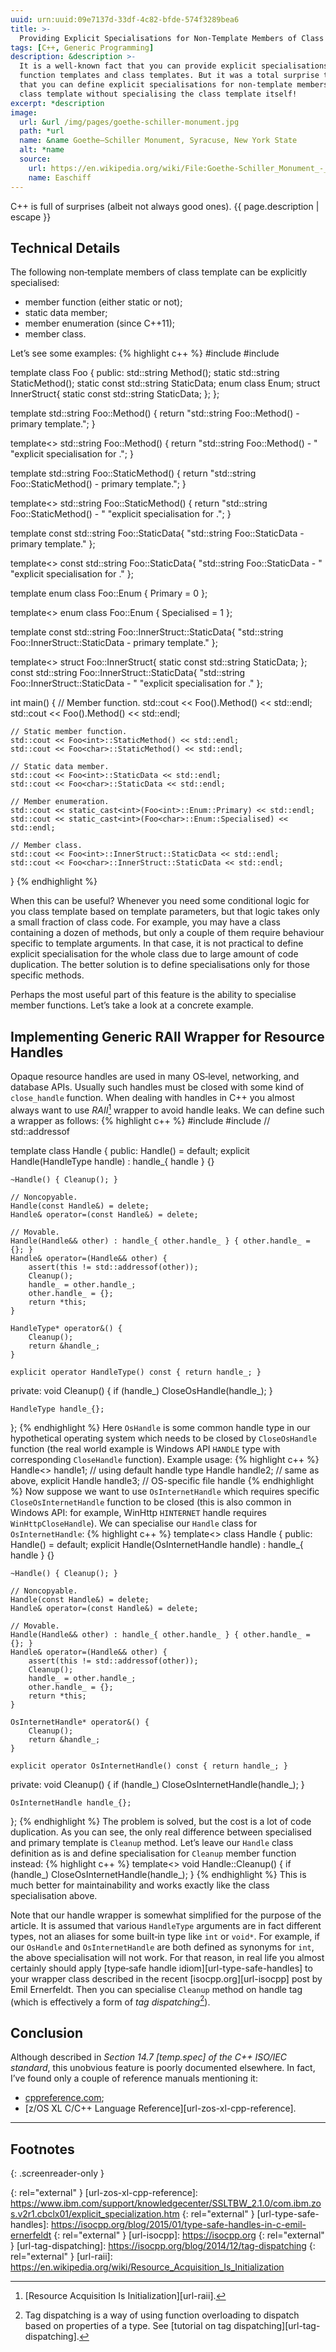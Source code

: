 ```yaml
---
uuid: urn:uuid:09e7137d-33df-4c82-bfde-574f3289bea6
title: >-
  Providing Explicit Specialisations for Non‐Template Members of Class Template
tags: [C++, Generic Programming]
description: &description >-
  It is a well-known fact that you can provide explicit specialisations for
  function templates and class templates. But it was a total surprise to me
  that you can define explicit specialisations for non‐template members of
  class template without specialising the class template itself!
excerpt: *description
image:
  url: &url /img/pages/goethe-schiller-monument.jpg
  path: *url
  name: &name Goethe–Schiller Monument, Syracuse, New York State
  alt: *name
  source:
    url: https://en.wikipedia.org/wiki/File:Goethe-Schiller_Monument_-_Syracuse.jpg
    name: Easchiff
---
```


C++ is full of surprises (albeit not always good ones).
{{ page.description | escape }}

## Technical Details

The following non‐template members of class template can be explicitly
specialised:

* member function (either static or not);
* static data member;
* member enumeration (since C++11);
* member class.

Let’s see some examples:
{% highlight c++ %}
#include <iostream>
#include <string>


template<typename T> class Foo {
public:
    std::string Method();
    static std::string StaticMethod();
    static const std::string StaticData;
    enum class Enum;
    struct InnerStruct{ static const std::string StaticData; };
};

template<typename T> std::string Foo<T>::Method() {
    return "std::string Foo<T>::Method() - primary template.";
}

template<> std::string Foo<char>::Method() {
    return "std::string Foo<T>::Method() - "
        "explicit specialisation for <char>.";
}

template<typename T> std::string Foo<T>::StaticMethod() {
    return "std::string Foo<T>::StaticMethod() - primary template.";
}

template<> std::string Foo<char>::StaticMethod() {
    return "std::string Foo<char>::StaticMethod() - "
        "explicit specialisation for <char>.";
}

template<typename T> const std::string Foo<T>::StaticData{
    "std::string Foo<T>::StaticData - primary template." };

template<> const std::string Foo<char>::StaticData{
    "std::string Foo<char>::StaticData - "
    "explicit specialisation for <char>." };

template<typename T> enum class Foo<T>::Enum { Primary = 0 };

template<> enum class Foo<char>::Enum { Specialised = 1 };

template<typename T> const std::string Foo<T>::InnerStruct::StaticData{
    "std::string Foo<T>::InnerStruct::StaticData - primary template." };

template<> struct Foo<char>::InnerStruct{
    static const std::string StaticData; };
const std::string Foo<char>::InnerStruct::StaticData{
    "std::string Foo<char>::InnerStruct::StaticData - "
    "explicit specialisation for <char>." };


int main() {
    // Member function.
    std::cout << Foo<int>().Method() << std::endl;
    std::cout << Foo<char>().Method() << std::endl;

    // Static member function.
    std::cout << Foo<int>::StaticMethod() << std::endl;
    std::cout << Foo<char>::StaticMethod() << std::endl;

    // Static data member.
    std::cout << Foo<int>::StaticData << std::endl;
    std::cout << Foo<char>::StaticData << std::endl;

    // Member enumeration.
    std::cout << static_cast<int>(Foo<int>::Enum::Primary) << std::endl;
    std::cout << static_cast<int>(Foo<char>::Enum::Specialised) << std::endl;

    // Member class.
    std::cout << Foo<int>::InnerStruct::StaticData << std::endl;
    std::cout << Foo<char>::InnerStruct::StaticData << std::endl;
}
{% endhighlight %}

When this can be useful? Whenever you need some conditional logic for you
class template based on template parameters, but that logic takes only a small
fraction of class code. For example, you may have a class containing a dozen of
methods, but only a couple of them require behaviour specific to template
arguments. In that case, it is not practical to define explicit specialisation
for the whole class due to large amount of code duplication. The better
solution is to define specialisations only for those specific methods.

Perhaps the most useful part of this feature is the ability to specialise
member functions. Let’s take a look at a concrete example.

## Implementing Generic RAII Wrapper for Resource Handles

Opaque resource handles are used in many OS‐level, networking, and database
APIs. Usually such handles must be closed with some kind of `close_handle`
function. When dealing with handles in C++ you almost always want to use
_RAII_[^fn-raii] wrapper to avoid handle leaks. We can define such a wrapper as
follows:
{% highlight c++ %}
#include <cassert>
#include <memory>  // std::addressof

template<typename HandleType = OsHandle> class Handle {
public:
    Handle() = default;
    explicit Handle(HandleType handle) : handle_{ handle } {}

    ~Handle() { Cleanup(); }

    // Noncopyable.
    Handle(const Handle&) = delete;
    Handle& operator=(const Handle&) = delete;

    // Movable.
    Handle(Handle&& other) : handle_{ other.handle_ } { other.handle_ = {}; }
    Handle& operator=(Handle&& other) {
        assert(this != std::addressof(other));
        Cleanup();
        handle_ = other.handle_;
        other.handle_ = {};
        return *this;
    }

    HandleType* operator&() {
        Cleanup();
        return &handle_;
    }

    explicit operator HandleType() const { return handle_; }

private:
    void Cleanup() {
        if (handle_)
            CloseOsHandle(handle_);
    }

    HandleType handle_{};
};
{% endhighlight %}
Here `OsHandle` is some common handle type in our hypothetical operating system
which needs to be closed by `CloseOsHandle` function (the real world example is
Windows API `HANDLE` type with corresponding `CloseHandle` function). Example
usage:
{% highlight c++ %}
Handle<> handle1;  // using default handle type
Handle<OsHandle> handle2;  // same as above, explicit
Handle<OsFileHandle> handle3;  // OS-specific file handle
{% endhighlight %}
Now suppose we want to use `OsInternetHandle` which requires specific
`CloseOsInternetHandle` function to be closed (this is also common in Windows
API: for example, WinHttp `HINTERNET` handle requires `WinHttpCloseHandle`). We
can specialise our `Handle` class for `OsInternetHandle`:
{% highlight c++ %}
template<> class Handle<OsInternetHandle> {
public:
    Handle() = default;
    explicit Handle(OsInternetHandle handle) : handle_{ handle } {}

    ~Handle() { Cleanup(); }

    // Noncopyable.
    Handle(const Handle&) = delete;
    Handle& operator=(const Handle&) = delete;

    // Movable.
    Handle(Handle&& other) : handle_{ other.handle_ } { other.handle_ = {}; }
    Handle& operator=(Handle&& other) {
        assert(this != std::addressof(other));
        Cleanup();
        handle_ = other.handle_;
        other.handle_ = {};
        return *this;
    }

    OsInternetHandle* operator&() {
        Cleanup();
        return &handle_;
    }

    explicit operator OsInternetHandle() const { return handle_; }

private:
    void Cleanup() {
        if (handle_)
            CloseOsInternetHandle(handle_);
    }

    OsInternetHandle handle_{};
};
{% endhighlight %}
The problem is solved, but the cost is a lot of code duplication. As you
can see, the only real difference between specialised and primary template
is `Cleanup` method. Let’s leave our `Handle` class definition as is and define
specialisation for `Cleanup` member function instead:
{% highlight c++ %}
template<> void Handle<OsInternetHandle>::Cleanup() {
    if (handle_)
        CloseOsInternetHandle(handle_);
}
{% endhighlight %}
This is much better for maintainability and works exactly like the class
specialisation above.

Note that our handle wrapper is somewhat simplified for the purpose of the
article. It is assumed that various `HandleType` arguments are in fact
different types, not an aliases for some built‐in type like `int` or `void*`.
For example, if our `OsHandle` and `OsInternetHandle` are both defined as
synonyms for `int`, the above specialisation will not work. For that reason, in
real life you almost certainly should apply
[type‐safe handle idiom][url-type-safe-handles] to your wrapper class described
in the recent [isocpp.org][url-isocpp] post by Emil Ernerfeldt. Then you can
specialise `Cleanup` method on handle tag (which is effectively a form of
_tag dispatching_[^fn-tag-dispatching]).

## Conclusion

Although described in <cite>Section 14.7 [temp.spec] of the C++ ISO/IEC
standard</cite>, this unobvious feature is poorly documented elsewhere. In
fact, I’ve found only a couple of reference manuals mentioning it:

* [cppreference.com][url-cppreference];
* [z/OS XL C/C++ Language Reference][url-zos-xl-cpp-reference].

---

## Footnotes
{: .screenreader-only }

[^fn-raii]: [Resource Acquisition Is Initialization][url-raii].

[^fn-tag-dispatching]:
    Tag dispatching is a way of using function overloading to dispatch based on
    properties of a type. See
    [tutorial on tag dispatching][url-tag-dispatching].

[url-cppreference]: http://en.cppreference.com/w/cpp/language/template_specialization
{: rel="external" }
[url-zos-xl-cpp-reference]: https://www.ibm.com/support/knowledgecenter/SSLTBW_2.1.0/com.ibm.zos.v2r1.cbclx01/explicit_specialization.htm
{: rel="external" }
[url-type-safe-handles]: https://isocpp.org/blog/2015/01/type-safe-handles-in-c-emil-ernerfeldt
{: rel="external" }
[url-isocpp]: https://isocpp.org
{: rel="external" }
[url-tag-dispatching]: https://isocpp.org/blog/2014/12/tag-dispatching
{: rel="external" }
[url-raii]: https://en.wikipedia.org/wiki/Resource_Acquisition_Is_Initialization
